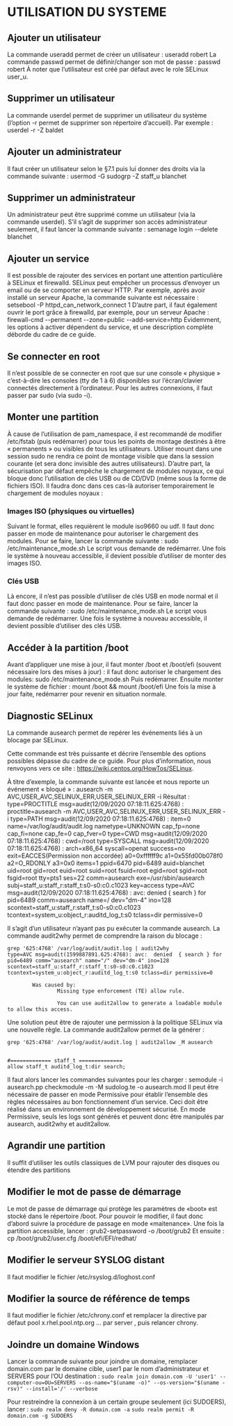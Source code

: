 #	UTILISATION DU SYSTEME
##	Ajouter un utilisateur
La commande useradd permet de créer un utilisateur :
useradd robert
La commande passwd permet de définir/changer son mot de passe :
passwd robert
À noter que l’utilisateur est créé par défaut avec le role SELinux user_u.
##	Supprimer un utilisateur
La commande userdel permet de supprimer un utilisateur du système (l’option -r permet de supprimer son répertoire d’accueil).
Par exemple :
userdel -r -Z baldet
##	Ajouter un administrateur
Il faut créer un utilisateur selon le §7.1 puis lui donner des droits via la commande suivante :
usermod -G sudogrp -Z staff_u blanchet
##	Supprimer un administrateur
Un administrateur peut être supprimé comme un utilisateur (via la commande userdel). S’il s’agit de supprimer son accès administrateur seulement, il faut lancer la commande suivante :
semanage login --delete blanchet
##	Ajouter un service
Il est possible de rajouter des services en portant une attention particulière à SELinux et firewalld.
SELinux peut empêcher un processus d’envoyer un email ou de se comporter en serveur HTTP. Par exemple, après avoir installé un serveur Apache, la commande suivante est nécessaire :
setsebool -P httpd_can_network_connect 1
D’autre part, il faut également ouvrir le port grâce à firewalld, par exemple, pour un serveur Apache :
firewall-cmd --permanent --zone=public --add-service=http
Évidemment, les options à activer dépendent du service, et une description complète déborde du cadre de ce guide.
##	Se connecter en root
Il n’est possible de se connecter en root que sur une console « physique » c’est-à-dire les consoles (tty de 1 à 6) disponibles sur l’écran/clavier connectés directement à l’ordinateur. Pour les autres connexions, il faut passer par sudo (via sudo -i).
##	Monter une partition
À cause de l’utilisation de pam_namespace, il est recommandé de modifier /etc/fstab (puis redémarrer) pour tous les points de montage destinés à être « permanents » ou visibles de tous les utilisateurs. Utiliser mount dans une session sudo ne rendra ce point de montage visible que dans la session courante (et sera donc invisible des autres utilisateurs).
D’autre part, la sécurisation par défaut empêche le chargement de modules noyaux, ce qui bloque donc l’utilisation de clés USB ou de CD/DVD (même sous la forme de fichiers ISO). Il faudra donc dans ces cas-là autoriser temporairement le chargement de modules noyaux :

###	Images ISO (physiques ou virtuelles)
Suivant le format, elles requièrent le module iso9660 ou udf. Il faut donc passer en mode de maintenance pour autoriser le chargement des modules.
Pour se faire, lancer la commande suivante :
sudo /etc/maintenance_mode.sh
Le script vous demande de redémarrer. Une fois le système à nouveau accessible, il devient possible d’utiliser de monter des images ISO.

###	Clés USB
Là encore, il n’est pas possible d’utiliser de clés USB en mode normal et il faut donc passer en mode de maintenance.
Pour se faire, lancer la commande suivante :
sudo /etc/maintenance_mode.sh
Le script vous demande de redémarrer. Une fois le système à nouveau accessible, il devient possible d’utiliser des clés USB.
##	Accéder à la partition /boot
Avant d’appliquer une mise à jour, il faut monter /boot et /boot/efi (souvent nécessaire lors des mises à jour) : il faut donc autoriser le chargement des modules:
sudo /etc/maintenance_mode.sh
Puis redémarrer. Ensuite monter le système de fichier :
mount /boot && mount /boot/efi
Une fois la mise à jour faite, redémarrer pour revenir en situation normale.
##	Diagnostic SELinux
La commande ausearch permet de repérer les événements liés à un blocage par SELinux.

Cette commande est très puissante et décrire l’ensemble des options possibles dépasse du cadre de ce guide. Pour plus d’information, nous renvoyons vers ce site : https://wiki.centos.org/HowTos/SELinux.

À titre d’exemple, la commande suivante est lancée et nous reporte un événement « bloqué » :
ausearch -m AVC,USER_AVC,SELINUX_ERR,USER_SELINUX_ERR -i
Résultat :
type=PROCTITLE msg=audit(12/09/2020 07:18:11.625:4768) : proctitle=ausearch -m AVC,USER_AVC,SELINUX_ERR,USER_SELINUX_ERR -i
type=PATH msg=audit(12/09/2020 07:18:11.625:4768) : item=0 name=/var/log/audit/audit.log nametype=UNKNOWN cap_fp=none cap_fi=none cap_fe=0 cap_fver=0
type=CWD msg=audit(12/09/2020 07:18:11.625:4768) : cwd=/root
type=SYSCALL msg=audit(12/09/2020 07:18:11.625:4768) : arch=x86_64 syscall=openat success=no exit=EACCES(Permission non accordée) a0=0xffffff9c a1=0x55fd00b078f0 a2=O_RDONLY a3=0x0 items=1 ppid=6470 pid=6489 auid=blanchet uid=root gid=root euid=root suid=root fsuid=root egid=root sgid=root fsgid=root tty=pts1 ses=22 comm=ausearch exe=/usr/sbin/ausearch subj=staff_u:staff_r:staff_t:s0-s0:c0.c1023 key=access
type=AVC msg=audit(12/09/2020 07:18:11.625:4768) : avc:  denied  { search } for  pid=6489 comm=ausearch name=/ dev="dm-4" ino=128 scontext=staff_u:staff_r:staff_t:s0-s0:c0.c1023 tcontext=system_u:object_r:auditd_log_t:s0 tclass=dir permissive=0

Il s’agit d’un utilisateur n’ayant pas pu exécuter la commande ausearch. La commande audit2why permet de comprendre la raison du blocage :
```
grep '625:4768' /var/log/audit/audit.log | audit2why
type=AVC msg=audit(1599887891.625:4768): avc:  denied  { search } for  pid=6489 comm="ausearch" name="/" dev="dm-4" ino=128 scontext=staff_u:staff_r:staff_t:s0-s0:c0.c1023 tcontext=system_u:object_r:auditd_log_t:s0 tclass=dir permissive=0

        Was caused by:
                Missing type enforcement (TE) allow rule.

                You can use audit2allow to generate a loadable module to allow this access.
```
Une solution peut être de rajouter une permission à la politique SELinux via une nouvelle règle. La commande audit2allow permet de la générer :
```
grep '625:4768' /var/log/audit/audit.log | audit2allow _M ausearch


#============= staff_t ==============
allow staff_t auditd_log_t:dir search;
```
Il faut alors lancer les commandes suivantes pour les charger :
semodule -i ausearch.pp
checkmodule -m -M sudolog.te -o ausearch.mod
Il peut être nécessaire de passer en mode Permissive pour établir l’ensemble des règles nécessaires au bon fonctionnement d’un service. Ceci doit être réalisé dans un environnement de développement sécurisé. En mode Permissive, seuls les logs sont générés et peuvent donc être manipulés par ausearch, audit2why et audit2allow.
##	Agrandir une partition
Il suffit d’utiliser les outils classiques de LVM pour rajouter des disques ou étendre des partitions

##	Modifier le mot de passe de démarrage
Le mot de passe de démarrage qui protège les paramètres de «boot» est stocké dans le répertoire /boot. Pour pouvoir le modifier, il faut donc d’abord suivre la procédure de passage en mode «maitenance».
Une fois la partition accessible, lancer :
grub2-setpassword -o /boot/grub2
Et ensuite :
cp /boot/grub2/user.cfg /boot/efi/EFI/redhat/


##	Modifier le serveur SYSLOG distant
Il faut modifier le fichier /etc/rsyslog.d/loghost.conf 
##	Modifier la source de référence de temps
Il faut modifier le fichier /etc/chrony.conf et remplacer la directive par défaut pool x.rhel.pool.ntp.org … par server <adresse IP ou nom>, puis relancer chrony.
##	Joindre un domaine Windows
Lancer la commande suivante pour joindre un domaine, remplacer domain.com par le domaine cible, user1 par le nom d’administrateur et SERVERS pour l’OU destination :
`sudo realm join domain.com -U 'user1' --computer-ou=OU=SERVERS --os-name="$(uname -o)" --os-version="$(uname -rsv)" --install='/' --verbose`

Pour restreindre la connexion à un certain groupe seulement (ici SUDOERS), lancer :
`sudo realm deny -R domain.com -a`
`sudo realm permit -R domain.com -g SUDOERS`

